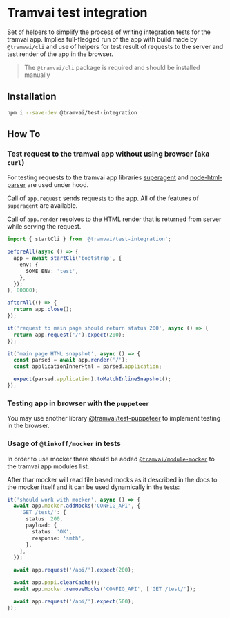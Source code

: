 # Tramvai test integration

Set of helpers to simplify the process of writing integration tests for the tramvai app. Implies full-fledged run of the app with build made by `@tramvai/cli` and use of helpers for test result of requests to the server and test render of the app in the browser.

> The `@tramvai/cli` package is required and should be installed manually

## Installation

```bash
npm i --save-dev @tramvai/test-integration
```

## How To

### Test request to the tramvai app without using browser (aka `curl`)

For testing requests to the tramvai app libraries [superagent](https://github.com/visionmedia/superagent) and [node-html-parser](https://github.com/taoqf/node-html-parser) are used under hood.

Call of `app.request` sends requests to the app. All of the features of `superagent` are available.

Call of `app.render` resolves to the HTML render that is returned from server while serving the request.

```ts
import { startCli } from '@tramvai/test-integration';

beforeAll(async () => {
  app = await startCli('bootstrap', {
    env: {
      SOME_ENV: 'test',
    },
  });
}, 80000);

afterAll(() => {
  return app.close();
});

it('request to main page should return status 200', async () => {
  return app.request('/').expect(200);
});

it('main page HTML snapshot', async () => {
  const parsed = await app.render('/');
  const applicationInnerHtml = parsed.application;

  expect(parsed.application).toMatchInlineSnapshot();
});
```

### Testing app in browser with the `puppeteer`

You may use another library [@tramvai/test-puppeteer](references/tramvai/test/puppeteer.md) to implement testing in the browser.

### Usage of `@tinkoff/mocker` in tests

In order to use mocker there should be added [`@tramvai/module-mocker`](references/modules/mocker.md) to the tramvai app modules list.

After thar mocker will read file based mocks as it described in the docs to the mocker itself and it can be used dynamically in the tests:

```ts
it('should work with mocker', async () => {
  await app.mocker.addMocks('CONFIG_API', {
    'GET /test/': {
      status: 200,
      payload: {
        status: 'OK',
        response: 'smth',
      },
    },
  });

  await app.request('/api/').expect(200);

  await app.papi.clearCache();
  await app.mocker.removeMocks('CONFIG_API', ['GET /test/']);

  await app.request('/api/').expect(500);
});
```

